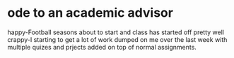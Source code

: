 # ode to an academic advisor
happy-Football seasons about to start and class has started off pretty well
crappy-I starting to get a lot of work dumped on me over the last week with multiple quizes and prjects added on top of normal assignments.

